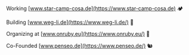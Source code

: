 Working [www.star-camp-cosa.de](https://www.star-camp-cosa.de) 🏕

Building [www.weg-li.de](https://www.weg-li.de/) 📸

Organizing at [www.onruby.eu](https://www.onruby.eu/) 💎 

Co-Founded [www.penseo.de](https://www.penseo.de/) 🐿
